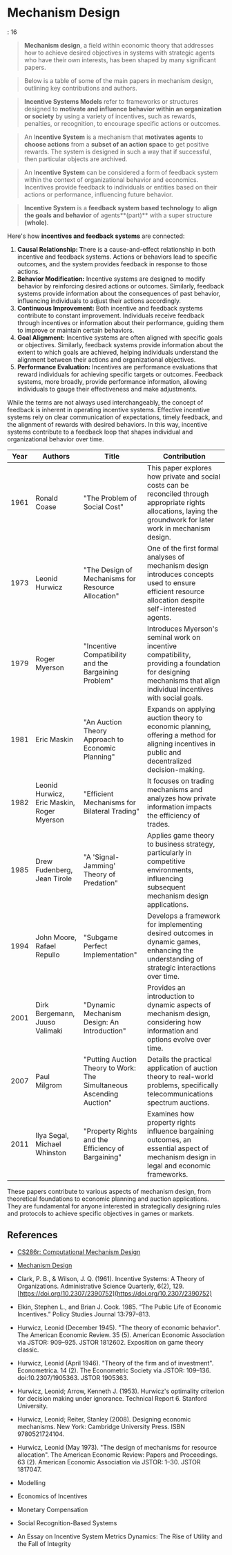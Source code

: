 # Mechanism Design

: 16

> **Mechanism design**, a field within economic theory that addresses how to achieve desired objectives in systems with strategic agents who have their own interests, has been shaped by many significant papers.
> 

> Below is a table of some of the main papers in mechanism design, outlining key contributions and authors.
> 

> **Incentive Systems Models** refer to frameworks or structures designed to **motivate and influence behavior within an organization or society** by using a variety of incentives, such as rewards, penalties, or recognition, to encourage specific actions or outcomes.
>

> An I**ncentive System** is a mechanism that **motivates agents** to **choose actions** from a **subset of an action space** to get positive rewards. The system is designed in such a way that if successful, then particular objects are archived.
> 

> An I**ncentive System** can be considered a form of feedback system within the context of organizational behavior and economics. Incentives provide feedback to individuals or entities based on their actions or performance, influencing future behavior.
> 

> **Incentive System** is a **feedback system based technology** to **align the goals and behavior** of agents**(part)** with a super structure **(whole)**.
> 

Here's how **incentives and feedback systems** are connected:

1. **Causal Relationship: T**here is a cause-and-effect relationship in both incentive and feedback systems. Actions or behaviors lead to specific outcomes, and the system provides feedback in response to those actions.
2. **Behavior Modification:** Incentive systems are designed to modify behavior by reinforcing desired actions or outcomes. Similarly, feedback systems provide information about the consequences of past behavior, influencing individuals to adjust their actions accordingly.
3. **Continuous Improvement:** Both incentive and feedback systems contribute to constant improvement. Individuals receive feedback through incentives or information about their performance, guiding them to improve or maintain certain behaviors.
4. **Goal Alignment:** Incentive systems are often aligned with specific goals or objectives. Similarly, feedback systems provide information about the extent to which goals are achieved, helping individuals understand the alignment between their actions and organizational objectives.
5. **Performance Evaluation:** Incentives are performance evaluations that reward individuals for achieving specific targets or outcomes. Feedback systems, more broadly, provide performance information, allowing individuals to gauge their effectiveness and make adjustments.

While the terms are not always used interchangeably, the concept of feedback is inherent in operating incentive systems. Effective incentive systems rely on clear communication of expectations, timely feedback, and the alignment of rewards with desired behaviors. In this way, incentive systems contribute to a feedback loop that shapes individual and organizational behavior over time.

| **Year** | **Authors** | **Title** | **Contribution** |
| --- | --- | --- | --- |
| 1961 | Ronald Coase | "The Problem of Social Cost" | This paper explores how private and social costs can be reconciled through appropriate rights allocations, laying the groundwork for later work in mechanism design. |
| 1973 | Leonid Hurwicz | "The Design of Mechanisms for Resource Allocation" | One of the first formal analyses of mechanism design introduces concepts used to ensure efficient resource allocation despite self-interested agents. |
| 1979 | Roger Myerson | "Incentive Compatibility and the Bargaining Problem" | Introduces Myerson's seminal work on incentive compatibility, providing a foundation for designing mechanisms that align individual incentives with social goals. |
| 1981 | Eric Maskin | "An Auction Theory Approach to Economic Planning" | Expands on applying auction theory to economic planning, offering a method for aligning incentives in public and decentralized decision-making. |
| 1982 | Leonid Hurwicz, Eric Maskin, Roger Myerson | "Efficient Mechanisms for Bilateral Trading" | It focuses on trading mechanisms and analyzes how private information impacts the efficiency of trades. |
| 1985 | Drew Fudenberg, Jean Tirole | "A 'Signal-Jamming' Theory of Predation" | Applies game theory to business strategy, particularly in competitive environments, influencing subsequent mechanism design applications. |
| 1994 | John Moore, Rafael Repullo | "Subgame Perfect Implementation" | Develops a framework for implementing desired outcomes in dynamic games, enhancing the understanding of strategic interactions over time. |
| 2001 | Dirk Bergemann, Juuso Valimaki | "Dynamic Mechanism Design: An Introduction" | Provides an introduction to dynamic aspects of mechanism design, considering how information and options evolve over time. |
| 2007 | Paul Milgrom | "Putting Auction Theory to Work: The Simultaneous Ascending Auction" | Details the practical application of auction theory to real-world problems, specifically telecommunications spectrum auctions. |
| 2011 | Ilya Segal, Michael Whinston | "Property Rights and the Efficiency of Bargaining" | Examines how property rights influence bargaining outcomes, an essential aspect of mechanism design in legal and economic frameworks. |

These papers contribute to various aspects of mechanism design, from theoretical foundations to economic planning and auction applications. They are fundamental for anyone interested in strategically designing rules and protocols to achieve specific objectives in games or markets.

## References

- [CS286r: Computational Mechanism Design](http://www.eecs.harvard.edu/cs286r/courses/spring02/handout.pdf)
- [Mechanism Design](https://www.wikiwand.com/en/Mechanism_design)
- Clark, P. B., & Wilson, J. Q. (1961). Incentive Systems: A Theory of Organizations. Administrative Science Quarterly, 6(2), 129. [https://doi.org/10.2307/2390752](https://doi.org/10.2307/2390752)
- Elkin, Stephen L., and Brian J. Cook. 1985. “The Public Life of Economic Incentives.” Policy Studies Journal 13:797–813.
- Hurwicz, Leonid (December 1945). "The theory of economic behavior". The American Economic Review. 35 (5). American Economic Association via JSTOR: 909–925. JSTOR 1812602. Exposition on game theory classic.
- Hurwicz, Leonid (April 1946). "Theory of the firm and of investment". Econometrica. 14 (2). The Econometric Society via JSTOR: 109–136. doi:10.2307/1905363. JSTOR 1905363.
- Hurwicz, Leonid; Arrow, Kenneth J. (1953). Hurwicz's optimality criterion for decision making under ignorance. Technical Report 6. Stanford University.
- Hurwicz, Leonid; Reiter, Stanley (2008). Designing economic mechanisms. New York: Cambridge University Press. ISBN 9780521724104.
- Hurwicz, Leonid (May 1973). "The design of mechanisms for resource allocation". The American Economic Review: Papers and Proceedings. 63 (2). American Economic Association via JSTOR: 1–30. JSTOR 1817047.

- Modelling
- Economics of Incentives
- Monetary Compensation
- Social Recognition-Based Systems
- An Essay on Incentive System Metrics Dynamics: The Rise of Utility and the Fall of Integrity